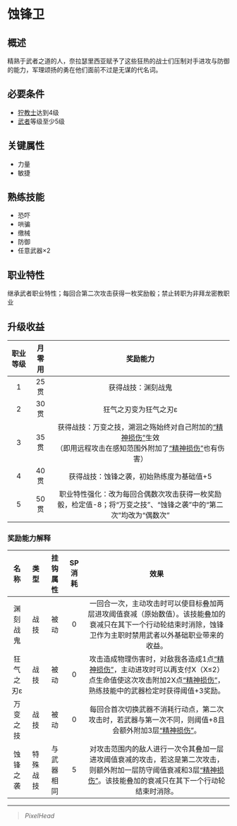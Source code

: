 # 蚀锋卫

## 概述

精熟于武者之道的人，奈拉瑟里西亚赋予了这些狂热的战士们压制对手进攻与防御的能力，军理颂扬的勇在他们面前不过是无谋的代名词。

## 必要条件

* <a href="../grimnarchclergy" target="_blank">狞教士</a>达到4级
* <a href="../../../basicJob/Warrior" target="_blank">武者</a>等级至少5级

## 关键属性

* 力量
* 敏捷

## 熟练技能

* 恐吓
* 哄骗
* 缴械
* 防御
* 任意武器×2

## 职业特性

继承武者职业特性；每回合第二次攻击获得一枚奖励骰；禁止转职为非拜龙密教职业

## 升级收益

职业等级|月零用|奖励能力
:--:|:--:|:--:
1|25贯|获得战技：渊刻战鬼
2|30贯|狂气之刃变为狂气之刃ε
3|35贯|获得战技：万变之技，溯洄之殇始终对自己附加的<a href="../../../../status/mark/#精神损伤" target="_blank">“精神损伤”</a>生效<br>（即用远程攻击在感知范围外附加了<a href="../../../../status/mark/#精神损伤" target="_blank">“精神损伤”</a>也有伤害）
4|40贯|获得战技：蚀锋之袭，初始熟练度为基础值+5
5|50贯|职业特性强化：改为每回合偶数次攻击获得一枚奖励骰，检定值-8；将“万变之技”、“蚀锋之袭”中的“第二次”均改为“偶数次”

### 奖励能力解释

名称|类型|挂钩属性|SP消耗|效果
:--:|:--:|:--:|:--:|:--:
渊刻战鬼|战技|被动|0|一回合一次，主动攻击时可以使目标叠加两层进攻阈值衰减（原始数值）。该技能叠加的衰减只在其下一个行动轮结束时消除，蚀锋卫作为主职时禁用武者以外基础职业带来的收益。
狂气之刃ε|战技|被动|0|攻击造成物理伤害时，对敌我各造成1点<a href="../../../../status/mark/#精神损伤" target="_blank">“精神损伤”</a>，主动进攻时可以再支付X（X≤2）点生命值使这次攻击附加2X点<a href="../../../../status/mark/#精神损伤" target="_blank">“精神损伤”</a>，熟练技能中的武器检定时获得阈值+3奖励。
万变之技|战技|被动|0|每回合首次切换武器不消耗行动点，第二次攻击时，若武器与第一次不同，则阈值+8且会额外附加3层<a href="../../../../status/mark/#精神损伤" target="_blank">“精神损伤”</a>。
蚀锋之袭|特殊战技|与武器相同|5|对攻击范围内的敌人进行一次令其叠加一层进攻阈值衰减的攻击，若这是第二次攻击，则额外附加一层防守阈值衰减和3层<a href="../../../../status/mark/#精神损伤" target="_blank">“精神损伤”</a>。该技能叠加的衰减只在其下一个行动轮结束时消除。

---

> *PixelHead*